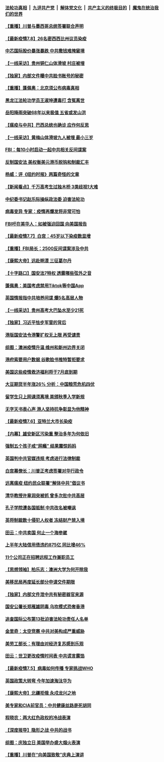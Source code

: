 ####  [法轮功真相](../../../../basic/blob/master/README.md?t=07090702) &nbsp;|&nbsp; [九评共产党](../../../../9ping.md/blob/master/README.md?t=07090702) &nbsp;|&nbsp; [解体党文化](../../../../jtdwh.md/blob/master/README.md?t=07090702)  &nbsp;|&nbsp; [共产主义的终极目的](../../../../gczydzjmd.md/blob/master/README.md?t=07090702) &nbsp;|&nbsp; [魔鬼在统治我们的世界](../../../../mgztzwmdsj.md/blob/master/README.md?t=07090702) 

#### [【重播】川普与墨西哥总统签署联合声明](../pages/nf4514/n12242008.md?t=07090702) 

#### [【最新疫情7.8】26名密西西比州议员染疫](../pages/nf4514/n12239975.md?t=07090702) 

#### [中芯国际股价暴涨暴跌 中共撒钱难掩窘境](../pages/nf4514/n12241760.md?t=07090702) 

#### [【一线采访】贵州铜仁山体滑坡 村庄被埋](../pages/nf4514/n12241863.md?t=07090702) 

#### [【独家】内部文件曝中共脸书账号的秘密](../pages/nf4514/n12232591.md?t=07090702) 

#### [【重播】蓬佩奥：北京须公布病毒真相](../pages/nf4514/n12239794.md?t=07090702) 

#### [黑龙江法轮功学员王淑坤遭毒打 含冤离世](../pages/nf4514/n12241087.md?t=07090702) 

#### [岳阳降雨突破68年以来极值 五省或发山洪](../pages/nf4514/n12241006.md?t=07090702) 

#### [【瘟疫与中共】巴西总统也确诊 应作何反思](../pages/nf4514/n12240166.md?t=07090702) 

#### [【一线采访】黄梅山体滑坡九人被埋 最小三岁](../pages/nf4514/n12240553.md?t=07090702) 

#### [FBI：每10小时启动一起中共相关反间谍案](../pages/nf4514/n12239799.md?t=07090702) 

#### [反制国安法 美权衡美元港币脱钩和制裁汇丰](../pages/nf4514/n12240249.md?t=07090702) 

#### [杨威：评《纽约时报》两篇奇怪的文章](../pages/nf4514/n12240007.md?t=07090702) 

#### [【新闻看点】千万高考生过独木桥 3类歧视1大难](../pages/nf4514/n12239936.md?t=07090702) 

#### [中纪委书记赵乐际操纵政法委 迫害法轮功](../pages/nf4514/n12238617.md?t=07090702) 

#### [病毒变异 专家：疫情再爆发将非常可怕](../pages/nf4514/n12239876.md?t=07090702) 

#### [FBI吁在美华人：如被强迫回国 向美国报告](../pages/nf4514/n12239450.md?t=07090702) 

#### [【最新疫情7.7】白宫：45岁以下染疫数显增](../pages/nf4514/n12237581.md?t=07090702) 

#### [【重播】FBI局长：2500反间谍案涉及中共](../pages/nf4514/n12236620.md?t=07090702) 

#### [【康熙大帝】远赴朔漠 三征葛尔丹](../pages/nf4514/n12141489.md?t=07090702) 

#### [【十字路口】国安法7特权 透露哪些弦外之音](../pages/nf4514/n12237770.md?t=07090702) 

#### [蓬佩奥：美国考虑禁用Tiktok等中国App](../pages/nf4514/n12238644.md?t=07090702) 

#### [英国情报指中共培养间谍 爆5名高层人物](../pages/nf4514/n12238557.md?t=07090702) 

#### [【一线采访】贵州高考大巴坠水至少21死](../pages/nf4514/n12238373.md?t=07090702) 

#### [【独家】习近平怯步军营的背后](../pages/nf4514/n12231462.md?t=07090702) 

#### [港版国安法令港警扩权无上限 再受谴责](../pages/nf4514/n12238249.md?t=07090702) 

#### [组图：澳洲疫情升温 维州和新州边界关闭](../pages/nf4514/n12236420.md?t=07090702) 

#### [港府索要用户数据 谷歌脸书推特暂拒要求](../pages/nf4514/n12237681.md?t=07090702) 

#### [美国这些疫情救济福利将于7月底到期](../pages/nf4514/n12237422.md?t=07090702) 

#### [大豆期货半年涨26% 分析：中国粮荒危机四伏](../pages/nf4514/n12237310.md?t=07090702) 

#### [留学生只上网课须离境 美颁秋季入学新规](../pages/nf4514/n12237306.md?t=07090702) 

#### [无字天书表心声 港人坚持抗争彰显为他精神](../pages/nf4514/n12237325.md?t=07090702) 

#### [【最新疫情7.6】亚特兰大市长染疫](../pages/nf4514/n12229038.md?t=07090702) 

#### [【内幕】雄安新区污染重 整治多年为何依旧](../pages/nf4514/n12229945.md?t=07090702) 

#### [强制五个孩子戒“网瘾” 结果震惊妈妈](../pages/nf4514/n12237076.md?t=07090702) 

#### [英国判中共官媒违规 考虑进行法律制裁](../pages/nf4514/n12236722.md?t=07090702) 

#### [白宫幕僚长：川普正考虑签署对华行政令](../pages/nf4514/n12236557.md?t=07090702) 

#### [远离瘟疫 纽约民众联署“解体中共”倡议书](../pages/nf4514/n12235230.md?t=07090702) 

#### [清华教授许章润突被抓 曾多次批中共高层](../pages/nf4514/n12236051.md?t=07090702) 

#### [孔子学院遭各国抵制 中共改名被嘲讽](../pages/nf4514/n12235343.md?t=07090702) 

#### [英将制裁数十侵犯人权者 冻结财产禁入境](../pages/nf4514/n12235718.md?t=07090702) 

#### [田云：中共卖国 何止一个海参崴](../pages/nf4514/n12235165.md?t=07090702) 

#### [上半年大陆信用债违约875亿 同比增46%](../pages/nf4514/n12234787.md?t=07090702) 

#### [11个公司正在招聘远程工作兼职员工](../pages/nf4514/n12231354.md?t=07090702) 

#### [【思想领袖】柏乐志：澳洲大学为何开除我](../pages/nf4514/n12174002.md?t=07090702) 

#### [美移民局再度延长部分申请交件期限](../pages/nf4514/n12234882.md?t=07090702) 

#### [【独家】内部文件泄中共有秘密器官来源](../pages/nf4514/n12223286.md?t=07090702) 

#### [国安公署长郑雁雄阴毒 乌坎模式恐套香港](../pages/nf4514/n12234848.md?t=07090702) 

#### [追查国际公布第13批迫害法轮功责任人名单](../pages/nf4514/n12234695.md?t=07090702) 

#### [金里奇：太空竞赛 中共对美构成严重威胁](../pages/nf4514/n12234710.md?t=07090702) 

#### [美劳工部长：有理由对经济复苏感到乐观](../pages/nf4514/n12234411.md?t=07090702) 

#### [田云：世卫更改疫情时间表 中共谎言露馅](../pages/nf4514/n12233381.md?t=07090702) 

#### [【最新疫情7.5】病毒如何传播 专家挑战WHO](../pages/nf4514/n12229032.md?t=07090702) 

#### [英国政策大转弯 今年加速淘汰华为](../pages/nf4514/n12234119.md?t=07090702) 

#### [【康熙大帝】北疆拒俄 永戍龙兴之地](../pages/nf4514/n12138633.md?t=07090702) 

#### [美专家和CIA前官员：中共健康丝路是死胡同](../pages/nf4514/n12217750.md?t=07090702) 

#### [程晓农：两大红色政权的冷战表演](../pages/nf4514/n12233855.md?t=07090702) 

#### [【深度报导】隐形之战 中共的战书](../pages/nf4514/n12200980.md?t=07090702) 

#### [组图：庆独立日 美国举办盛大烟火表演](../pages/nf4514/n12233243.md?t=07090702) 

#### [【重播】川普在“向美国致敬”庆典上演讲](../pages/nf4514/n12232497.md?t=07090702) 

